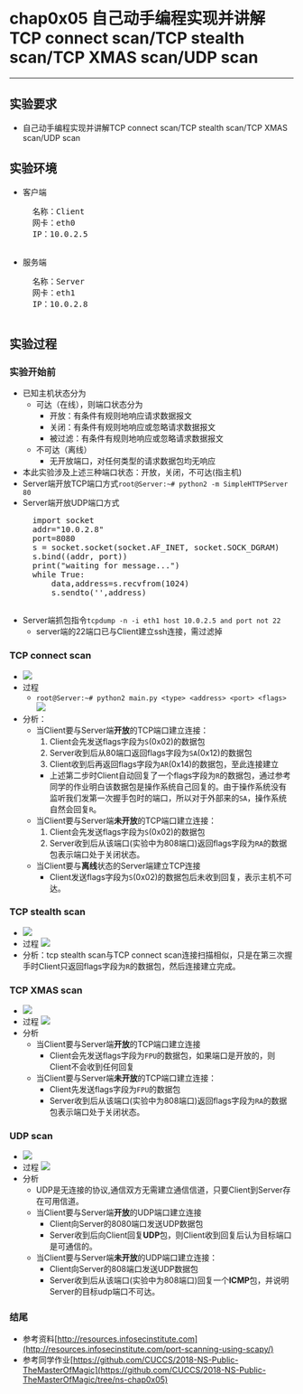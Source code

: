 # chap0x05 自己动手编程实现并讲解TCP connect scan/TCP stealth scan/TCP XMAS scan/UDP scan

----------

## 实验要求
* 自己动手编程实现并讲解TCP connect scan/TCP stealth scan/TCP XMAS scan/UDP scan
## 实验环境
* 客户端
	<pre>
	名称：Client
	网卡：eth0
	IP：10.0.2.5
	</pre>
* 服务端
	<pre>
	名称：Server
	网卡：eth1
	IP：10.0.2.8
	</pre>
## 实验过程
### 实验开始前
* 已知主机状态分为
	* 可达（在线），则端口状态分为
		* 开放：有条件有规则地响应请求数据报文
		* 关闭：有条件有规则地响应或忽略请求数据报文
		* 被过滤：有条件有规则地响应或忽略请求数据报文
	* 不可达（离线）
		* 无开放端口，对任何类型的请求数据包均无响应
* 本此实验涉及上述三种端口状态：开放，关闭，不可达(指主机)
* Server端开放TCP端口方式`root@Server:~# python2 -m SimpleHTTPServer 80`
* Server端开放UDP端口方式
	<pre>
	import socket
	addr="10.0.2.8"
	port=8080
	s = socket.socket(socket.AF_INET, socket.SOCK_DGRAM)
	s.bind((addr, port))
	print("waiting for message...")
	while True:
	    data,address=s.recvfrom(1024)
	    s.sendto('',address)
	</pre>
* Server端抓包指令`tcpdump -n -i eth1 host 10.0.2.5 and port not 22`
	* server端的22端口已与Client建立ssh连接，需过滤掉
### TCP connect scan
* ![](image/TCP_connect_scan_open.png)
* 过程
	* `root@Server:~# python2 main.py <type> <address> <port> <flags>`
	![](image/tcp_connect_scan.png)
* 分析：
	* 当Client要与Server端**开放**的TCP端口建立连接：
		1. Client会先发送flags字段为`S`(0x02)的数据包
		2. Server收到后从80端口返回flags字段为`SA`(0x12)的数据包
		3. Client收到后再返回flags字段为`AR`(0x14)的数据包，至此连接建立
		* 上述第二步时Client自动回复了一个flags字段为`R`的数据包，通过参考同学的作业明白该数据包是操作系统自己回复的。由于操作系统没有监听我们发第一次握手包时的端口，所以对于外部来的`SA`，操作系统自然会回复`R`。
	* 当Client要与Server端**未开放**的TCP端口建立连接：
		1. Client会先发送flags字段为`S`(0x02)的数据包
		2. Server收到后从该端口(实验中为808端口)返回flags字段为`RA`的数据包表示端口处于关闭状态。
	* 当Client要与**离线**状态的Server端建立TCP连接
		* Client发送flags字段为`S`(0x02)的数据包后未收到回复，表示主机不可达。
### TCP stealth scan
* ![](image/TCP_stealth_scan.png)
* 过程
	![](image/TCP_stealth_scan_pro.png)
* 分析：tcp stealth scan与TCP connect scan连接扫描相似，只是在第三次握手时Client只返回flags字段为`R`的数据包，然后连接建立完成。
### TCP XMAS scan
* ![](image/TCP_XMAS_scan.png)
* 过程
	![](image/TCP_XMAS_scan_pro.png)
* 分析
	* 当Client要与Server端**开放**的TCP端口建立连接
		* Client会先发送flags字段为`FPU`的数据包，如果端口是开放的，则Client不会收到任何回复
	* 当Client要与Server端**未开放**的TCP端口建立连接：
		* Client先发送flags字段为`FPU`的数据包
		* Server收到后从该端口(实验中为808端口)返回flags字段为`RA`的数据包表示端口处于关闭状态。
### UDP scan
* ![](image/udp_scan.png)
* 过程
	![](image/udp_scan_pro.png)
* 分析
	* UDP是无连接的协议,通信双方无需建立通信信道，只要Client到Server存在可用信道。
	* 当Client要与Server端**开放**的UDP端口建立连接
		* Client向Server的8080端口发送UDP数据包
		* Server收到后向Client回复**UDP**包，则Client收到回复后认为目标端口是可通信的。
	* 当Client要与Server端**未开放**的UDP端口建立连接：
		* Client向Server的808端口发送UDP数据包
		* Server收到后从该端口(实验中为808端口)回复一个**ICMP**包，并说明Server的目标udp端口不可达。
### 结尾
* 参考资料[http://resources.infosecinstitute.com](http://resources.infosecinstitute.com/port-scanning-using-scapy/)
* 参考同学作业[https://github.com/CUCCS/2018-NS-Public-TheMasterOfMagic](https://github.com/CUCCS/2018-NS-Public-TheMasterOfMagic/tree/ns-chap0x05)
